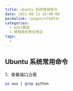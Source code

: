 ```yaml
---
title: ubuntu 系统常用命令
date: 2021-08-11 16:48:00
permalink: /pages/e7ed74/
categories:
  - wiki搬运
  - 常用库的常见用法
tags:
  - 
---
```

## Ubuntu 系统常用命令

1、查看端口占用

```bash
ps aux | grep python
```